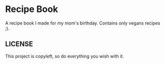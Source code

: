 # Recipe Book

A recipe book I made for my mom's birthday.
Contains only vegans recipes ;).

## LICENSE

This project is copyleft, so do everything you wish with it.
